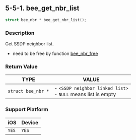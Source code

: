 ## 5-5-1. bee_get_nbr_list

```c
struct bee_nbr * bee_get_nbr_list();
```

### Description

Get SSDP neighbor list.

* need to be free by function [bee_nbr_free](5.5.2_bee_nbr_free.md)

### Return Value

| TYPE | VALUE |
| :---: | --- |
| `struct bee_nbr *` | - `<SSDP neighbor linked list>`<br> - `NULL` means list is empty |

### Support Platform

| iOS | Device |
| --- | --- |
| `YES` | `YES` |
